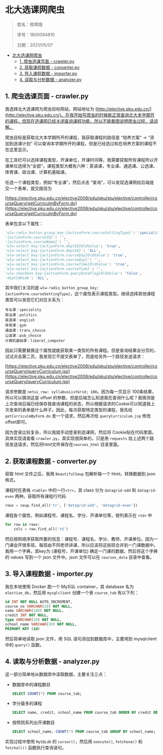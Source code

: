 # 北大选课网爬虫

> 姓名：枚辉煌
>
> 学号：1800094810
>
> 日期：2021/05/07

- [北大选课网爬虫](#北大选课网爬虫)
  - [1. 爬虫选课页面 - crawler.py](#1-爬虫选课页面---crawlerpy)
  - [2. 获取课程数据 - converter.py](#2-获取课程数据---converterpy)
  - [3. 导入课程数据 - importer.py](#3-导入课程数据---importerpy)
  - [4. 读取与分析数据 - analyzer.py](#4-读取与分析数据---analyzerpy)

## 1. 爬虫选课页面 - crawler.py

我选择北大选课网为爬虫目标网站，网站地址为 [http://elective.pku.edu.cn/](http://elective.pku.edu.cn/)。在我开始写爬虫的时候能正常查询北大本学期开的课程，但现在选课网已经关闭查询课程功能，所以不能裁图说明爬虫过程，请谅解。

爬虫目标是获取北大本学期所开的课程，我获取课程的路径是 “培养方案” -> “添加到选课计划” 可以查询本学期所开的课程，但是已经选过和在培养方案的课程不在这里显示。

在工具栏可以选择课程类型，开课单位，开课时间等。我需要获取所有课程所以开课单位选择为“全部”，课程类型大概有六种：英语课，专业课、通选课、公选课、体育课、政治课、计算机基础课。

任选一个课程类型，例如“专业课”，然后点击 “查询”，可以发现选课网给后端提交一个表单，提交路径为

[https://elective.pku.edu.cn/elective2008/edu/pku/stu/elective/controller/courseQuery/getCurriculmByForm.do](https://elective.pku.edu.cn/elective2008/edu/pku/stu/elective/controller/courseQuery/getCurriculmByForm.do)

表单包含以下属性：

```python
'wlw-radio_button_group_key:{actionForm.courseSettingType}': 'speciality'
'{actionForm.courseID}': '',
'{actionForm.courseName}': '',
'wlw-select_key:{actionForm.deptID}OldValue': 'true',
'wlw-select_key:{actionForm.deptID}': 'ALL',
'wlw-select_key:{actionForm.courseDay}OldValue': 'true', 
'wlw-select_key:{actionForm.courseDay}': '',
'wlw-select_key:{actionForm.courseTime}OldValue': 'true',
'wlw-select_key:{actionForm.courseTime}': '',
'wlw-checkbox_key:{actionForm.queryDateFlag}OldValue': 'false',
'deptIdHide': 'ALL',
```

其中我们关注的是 `wlw-radio_button_group_key:{actionForm.courseSettingType}`，这个属性表示课程类型。继续选择其他课程类型可以发现它们对应关系为：

```
专业课：speciality
政治课：politics
英语课：english
体育课：gym
通选课：trans_choice
公选课：pub_choice
计算机基础课：liberal_computer
```

因此只需要替换这个属性就能获取某一类型的所有课程。但是查询结果会分页的，试试点击第二页，我发现它不提交表单了，而是给另外一个路径发送请求：

[https://elective.pku.edu.cn/elective2008/edu/pku/stu/elective/controller/courseQuery/queryCurriculum.jsp](https://elective.pku.edu.cn/elective2008/edu/pku/stu/elective/controller/courseQuery/queryCurriculum.jsp)

请求参数是 `netui_row: syllabusListGrid; 100`。因为每一页显示 100条结果，所以可以猜测这是 offset 的参数，但是后端怎么知道我在查询什么呢？我猜测是上次查询后端已经保存我查询课程的状态，所以根据请求的Cookie可以知道我上次发来的表单是什么样子。因此，每次获取特定类型的课程，我先给 `getCurriculmByForm.do` 发一个请求，然后再次给 `queryCurriculum.jsp` 修改 offset即可。

因为登录比较复杂，所以我就手动登录到选课网，然后将 Cookie贴在代码里面。具体实现请查看 `crawler.py`，其实现很简单的，只是用 `requests` 给上述两个路径发送请求，然后将html文件保存在`courses_html` 目录里面。

## 2. 获取课程数据 - converter.py

获取 html 文件之后，我用 `BeautifulSoup` 包解析每一个 html，转换数据到 json 格式。

课程时在表格 `<table>` 中的一行`<tr>`，其 class 分为 `datagrid-odd` 和 `datagrid-even` 两种。获取所有课程行代码

```python
rows = soup.find_all('tr', ['datagrid-odd', 'datagrid-even'])
```

课程各个属性，例如课程号、课程名、学分、开课单位等，按列表示在 `<td>` 中

```python
for row in rows:
    cols = row.find_all('td')
```

然后按照顺序获取所要的信息：课程号、课程名、学分、教师、开课单位。因为一门课会开很多班，每班由不同老师讲课，所以应该将这些班合并到一门课数据中。我用一个字典，其key为 (课程号，开课单位) 确定一门课的数据，然后将这个字典的 values 写到一个 json 文件中。json 文件可以在 `courses_data` 目录中查看。

## 3. 导入课程数据 - importer.py

我在本地使用 Docker 跑一个 MySQL container，其 database 名为 `elective_db`，然后用 `mysqlclient` 创建一个表 `course_tab` 有以下列：

```sql
id INT NOT NULL AUTO_INCREMENT, 
course_no VARCHAR(20) NOT NULL, 
name VARCHAR(100) NOT NULL, 
credit INT NOT NULL, 
type VARCHAR(10) NOT NULL, 
school_name VARCHAR(20) NOT NULL, 
PRIMARY KEY (id) 
```

然后简单地读取 json 文件，用 SQL 语句添加到数据库中，主要用到 mysqlclient 中的 `query()` 函数。

## 4. 读取与分析数据 - analyzer.py

这一部分简单地从数据库中读取数据，主要关注三点：

- 数据库中的课程数目

  ```sql
  SELECT COUNT(*) FROM course_tab;
  ```

- 学分最多的课程

  ```sql
  SELECT name, credit, school_name FROM course_tab ORDER BY credit DESC LIMIT 1;
  ```

- 按照院系列出开课数目

  ```sql
  SELECT school_name, COUNT(*) FROM course_tab GROUP BY school_name;
  ```

实现过程中使用 `MySQLdb` 的 `cursor()`，然后用 `execute()`, `fetchone()` 和 `fetchall()` 函数执行查询语句。 